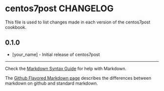 centos7post CHANGELOG
=====================

This file is used to list changes made in each version of the centos7post cookbook.

0.1.0
-----
- [your_name] - Initial release of centos7post

- - -
Check the [Markdown Syntax Guide](http://daringfireball.net/projects/markdown/syntax) for help with Markdown.

The [Github Flavored Markdown page](http://github.github.com/github-flavored-markdown/) describes the differences between markdown on github and standard markdown.

